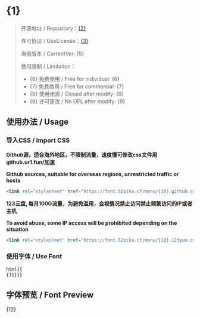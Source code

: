 # {1}

> 开源地址 / Repository：[{2}]({2})
> 
> 许可协议 / UseLicense：[{3}]({2}{4})
> 
> 当前版本 / CurrentVer: {5}
> 
> 使用限制 / Limitation：
> - {6} 免费使用 / Free for Individual: {6}
> - {7} 免费商用 / Free for commercial: {7}
> - {8} 使用闭源 / Closed after modify: {8}
> - {9} 许可更改 / No OFL after modify: {9}

## 使用办法 / Usage

### 导入CSS / Import CSS

**Github源，适合海外地区，不限制流量，速度慢可修改css文件用github.ur1.fun/加速**

**Github sources, suitable for overseas regions, unrestricted traffic or hosts**
```html
<link rel="stylesheet" href="https://font.52pika.cf/menu/{10}.github.css">
```

**123云盘,  每月100G流量，为避免滥用，会视情况禁止访问禁止频繁访问的IP或者主机**

**To avoid abuse, some IP access will be prohibited depending on the situation**
```html
<link rel="stylesheet" href="https://font.52pika.cf/menu/{10}.123yun.css">
```

### 使用字体 / Use Font

```css
html{{
{11}}}
```

## 字体预览 / Font Preview

{12}
